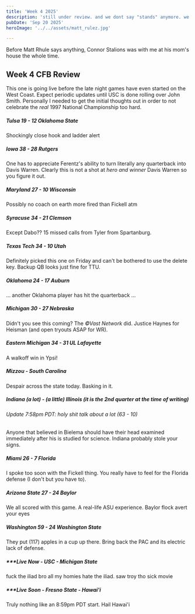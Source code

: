 ```yaml
---
title: 'Week 4 2025'
description: 'still under review. and we dont say "stands" anymore. we used to be a proper country.'
pubDate: 'Sep 20 2025'
heroImage: '../../assets/matt_rulez.jpg'

---
```


Before Matt Rhule says anything, Connor Stalions was with me at his mom's house the whole time.

## Week 4 CFB Review

This one is going live before the late night games have even started on the West Coast. Expect periodic updates until USC is done rolling over John Smith. Personally I needed to get the initial thoughts out in order to not celebrate the *real* 1997 National Championship too hard.

##### Tulsa 19 - 12 Oklahoma State

Shockingly close hook and ladder alert

##### Iowa 38 - 28 Rutgers

One has to appreciate Ferentz's ability to turn literally any quarterback into Davis Warren. Clearly this is not a shot at *hero and winner* Davis Warren so you figure it out.

##### Maryland 27 - 10 Wisconsin

Possibly no coach on earth more fired than Fickell atm

##### Syracuse 34 - 21 Clemson

Except Dabo?? 15 missed calls from Tyler from Spartanburg.

##### Texas Tech 34 - 10 Utah

Definitely picked this one on Friday and can't be bothered to use the delete key. Backup QB looks just fine for TTU.

##### Oklahoma 24 - 17 Auburn

... another Oklahoma player has hit the quarterback ... 

##### Michigan 30 -  27 Nebraska

Didn't you see this coming? The *&copy;Vast Network* did. Justice Haynes for Heisman (and open tryouts ASAP for WR). 

##### Eastern Michigan 34 - 31 UL Lafayette

A walkoff win in Ypsi!

##### Mizzou - South Carolina

Despair across the state today. Basking in it.

##### Indiana (a lot) - (a little) Illinois (it is the 2nd quarter at the time of writing)

###### Update 7:58pm PDT: holy shit talk about a lot (63 - 10)

Anyone that believed in Bielema should have their head examined immediately after his is studied for science. Indiana probably stole your signs.

##### Miami 26 - 7 Florida

I spoke too soon with the Fickell thing. You really have to feel for the Florida defense (I don't but you have to).

##### Arizona State 27 - 24 Baylor

We all scored with this game. A real-life ASU experience. Baylor flock avert your eyes

##### Washington 59 - 24 Washington State

They put (117) apples in a cup up there. Bring back the PAC and its electric lack of defense.

##### ***Live Now - USC - Michigan State

fuck the iliad bro all my homies hate the iliad. saw troy tho sick movie

##### ***Live Soon - Fresno State - Hawai'i

Truly nothing like an 8:59pm PDT start. Hail Hawai'i
